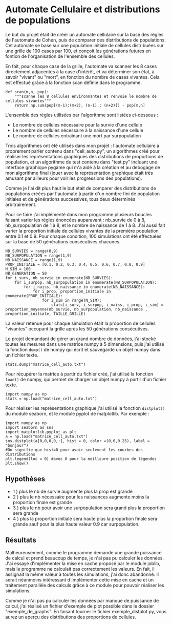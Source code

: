 **Automate Cellulaire et distributions de populations**
==

Le but du projet était de créer un automate cellulaire sur la base des règles
de l'automate de Cohen, puis de comparer des distributions de populations.
Cet automate se base sur une population initiale de cellules distribuées sur
une grille de 100 cases par 100, et conçoit les générations futures en fontion
de l'organisation de l'ensemble des cellules.

En fait, pour chaque case de la grille, l'automate va scanner les 8 cases
directement adjacentes à la case d'intérêt, et va déterminer son état, à savoir
"vivant" ou "mort", en fonction du nombre de cases vivantes. Cela est effectué grâce à la fonction scan définie dans le programme.

    def scan(m,n, pop):
        """scanne les 8 cellules environnantes et renvoie le nombre de cellules vivantes"""
        return np.sum(pop[(m-1):(m+2), (n-1) : (n+2)]) - pop[m,n]

L'ensemble des règles utilisées par l'algorithme sont listées ci-dessous :
- Le nombre de cellules nécessaire pour la survie d'une cellule
- Le nombre de cellules nécessaire à la naissance d'une cellule
- Le nombre de cellules entraînant une mort par surpopulation

Trois algorithmes ont été utilisés dans mon projet : l'automate cellulaire à
proprement parler contenu dans "cell_auto.py", un algorithmes créé pour
réaliser les représentations graphiques des distributions de proportions de
population, et un algorithme de test contenu dans "test.py" incluant une
interface graphique pygame qui m'a aidé à la création et au debogage de mon
algorithme final (jouer avec la représentation graphique était très amusant par ailleurs pour voir les progressions des populations).

Comme je l'ai dit plus haut le but était de comparer des distributions de populations créées par l'automate à partir d'un nombre fini de population initiales et de générations successives, tous deux déterminés arbitrairement.

Pour ce faire j'ai implémenté dans mon programme plusieurs boucles faisant
varier les règles énoncées auparavant : nb_survie de 0 à 8, nb_surpopulation de
1 à 8, et le nombre de naissance de 1 à 8. J'ai aussi fait varier la proportion
initiale de cellules vivantes de la première population entre 0.1 et 0.9.
Pour chaque condition, 100 simulations ont été effectuées sur la base de 50
générations consécutives chacunes.

    NB_SURVIES = range(0,9)
    NB_SURPOPULATION = range(1,9)
    NB_NAISSANCE = range(1,9)
    PROP_INITIALE = [0.1, 0.2, 0.3, 0.4, 0.5, 0.6, 0.7, 0.8, 0.9]
    N_SIM = 100
    NB_GENERATION = 50
    for i_surv, nb_survie in enumerate(NB_SURVIES):
        for i_surpop, nb_surpopulation in enumerate(NB_SURPOPULATION):
            for i_naiss, nb_naissance in enumerate(NB_NAISSANCE):
                for i_prop, proportion_initiale in enumerate(PROP_INITIALE):
                    for i_sim in range(N_SIM):
                        stats[i_surv, i_surpop, i_naiss, i_prop, i_sim] = proportion_moyenne(nb_survie, nb_surpopulation, nb_naissance , proportion_initiale, TAILLE_GRILLE)

La valeur retenue pour chaque simulation était la proportion de cellules
"vivantes" occupant la grille après les 50 générations consécutives.

Le projet demandant de gérer un grand nombre de données, j'ai stocké toutes les mesures dans une matrice numpy à 5 dimensions, puis j'ai utilisé la fonction `dump()` de numpy qui écrit et sauvegarde un objet numpy dans un fichier texte.

    stats.dump("matrice_cell_auto.txt")

Pour récupérer la matrice à partir du fichier créé, j'ai utilisé la fonction
`load()` de numpy, qui permet de charger un objet numpy à partir d'un fichier texte.

    import numpy as np
    stats = np.load("matrice_cell_auto.txt")

Pour réaliser les représentations graphique j'ai utilisé la fonction `distplot()` du module seaborn, et le module pyplot de matplotlib.
Par exemple :

    import numpy as np
    import seaborn as sns
    import matplotlib.pyplot as plt
    a = np.load("matrice_cell_auto.txt")
    sns.distplot(a[0,0,0,0,:], hist = 0, color =(0,0,0.25), label = "bonjour")
    #On signifie que hist=0 pour avoir seulement les courbes des distributions
    plt.legend(loc = 0) #avec 0 pour la meilleure position de légendes
    plt.show()

Hypothèses
--

- 1 ) plus le nb de survie augmente plus la prop est grande
- 2 ) plus le nb nécessaire pour les naissances augmente moins la proportion finale est grande
- 3 ) plus le nb pour avoir une surpopulation sera grand plus la proportion sera grande
- 4 ) plus la proportion initiale sera haute plus la proportion finale sera grande sauf pour la plus haute valeur 0.9 car surpopulation.

Résultats
--

Malheureusement, comme le programme demande une grande puissance de calcul et prend beaucoup de temps, je n'ai pas pu calculer les données. J'ai essayé d'implémenter la mise en cache proposé par le module joblib, mais le programme ne calculait pas correctement les valeurs. En fait, il assignait la même valeur à toutes les simulations, j'ai donc abandonné. Il serait néanmoins intéressant d'implémenter cette mise en cache et un traitement parallèle des calculs grâce à ce module pour pouvoir réaliser les simulations.

Comme je n'ai pas pu calculer les données par manque de puissance de calcul, j'ai réalisé un fichier d'exemple de plot possible dans le dossier "exemple_de_graphs". En faisant tourner le fichier exemple_distplot.py, vous aurez un aperçu des distributions des proportions de cellules.
